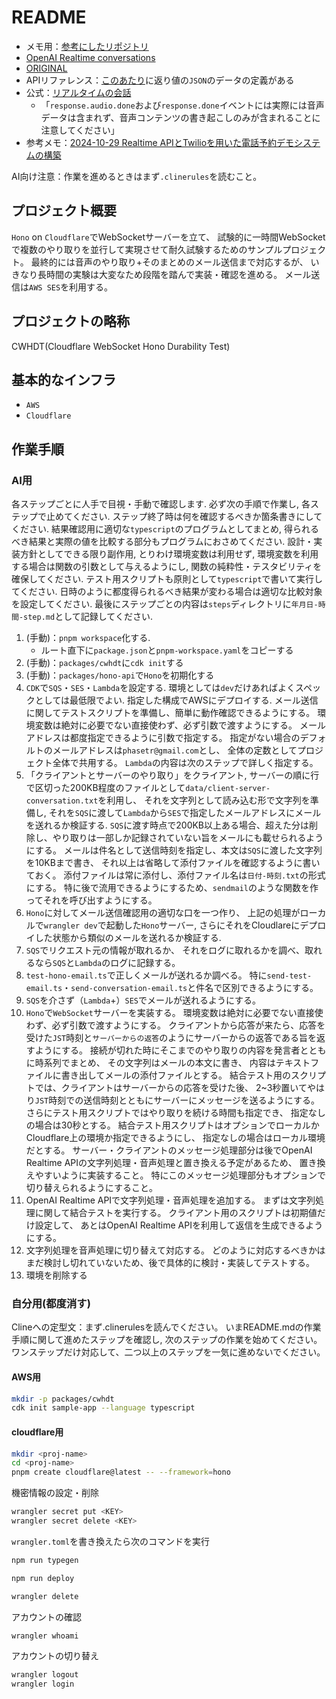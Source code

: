 # README

- メモ用：[参考にしたリポジトリ](https://github.com/mizchi/ailab)
- [OpenAI Realtime conversations](https://platform.openai.com/docs/guides/realtime-conversations)
- [ORIGINAL](https://github.com/twilio-samples/speech-assistant-openai-realtime-api-node)
- APIリファレンス：[このあたり](https://platform.openai.com/docs/api-reference/realtime-server-events)に返り値の`JSON`のデータの定義がある
- 公式：[リアルタイムの会話](https://platform.openai.com/docs/guides/realtime-conversations#handling-audio-with-websockets)
  - 「`response.audio.done`および`response.done`イベントには実際には音声データは含まれず、音声コンテンツの書き起こしのみが含まれることに注意してください」
- 参考メモ：[2024-10-29 Realtime APIとTwilioを用いた電話予約デモシステムの構築](https://www.ai-shift.co.jp/techblog/4980)

AI向け注意：作業を進めるときはまず`.clinerules`を読むこと。

## プロジェクト概要

`Hono` on `Cloudflare`でWebSocketサーバーを立て、
試験的に一時間WebSocketで複数のやり取りを並行して実現させて耐久試験するためのサンプルプロジェクト。
最終的には音声のやり取り+そのまとめのメール送信まで対応するが、
いきなり長時間の実験は大変なため段階を踏んで実装・確認を進める。
メール送信は`AWS SES`を利用する。

## プロジェクトの略称

CWHDT(Cloudflare WebSocket Hono Durability Test)

## 基本的なインフラ

- `AWS`
- `Cloudflare`

## 作業手順

### AI用

各ステップごとに人手で目視・手動で確認します.
必ず次の手順で作業し,
各ステップで止めてください.
ステップ終了時は何を確認するべきか箇条書きにしてください.
結果確認用に適切な`typescript`のプログラムとしてまとめ,
得られるべき結果と実際の値を比較する部分もプログラムにおさめてください.
設計・実装方針としてできる限り副作用,
とりわけ環境変数は利用せず,
環境変数を利用する場合は関数の引数として与えるようにし,
関数の純粋性・テスタビリティを確保してください.
テスト用スクリプトも原則として`typescript`で書いて実行してください.
日時のように都度得られるべき結果が変わる場合は適切な比較対象を設定してください.
最後にステップごとの内容は`steps`ディレクトリに`年月日-時間-step.md`として記録してください.

1. (手動)：`pnpm workspace`化する.
    - ルート直下に`package.json`と`pnpm-workspace.yaml`をコピーする
2. (手動)：`packages/cwhdt`に`cdk init`する
3. (手動)：`packages/hono-api`で`Hono`を初期化する
4. `CDK`で`SQS`・`SES`・`Lambda`を設定する.
   環境としては`dev`だけあればよくスペックとしては最低限でよい.
   指定した構成でAWSにデプロイする.
   メール送信に関してテストスクリプトを準備し、簡単に動作確認できるようにする。
   環境変数は絶対に必要でない直接使わず、必ず引数で渡すようにする。
   メールアドレスは都度指定できるように引数で指定する。
   指定がない場合のデフォルトのメールアドレスは`phasetr@gmail.com`とし、
   全体の定数としてプロジェクト全体で共用する。
   `Lambda`の内容は次のステップで詳しく指定する。
5. 「クライアントとサーバーのやり取り」をクライアント,
   サーバーの順に行で区切った200KB程度のファイルとして`data/client-server-conversation.txt`を利用し、
   それを文字列として読み込む形で文字列を準備し,
   それを`SQS`に渡して`Lambda`から`SES`で指定したメールアドレスにメールを送れるか検証する.
   `SQS`に渡す時点で200KB以上ある場合、超えた分は削除し、やり取りは一部しか記録されていない旨をメールにも載せられるようにする。
   メールは件名として送信時刻を指定し、本文は`SQS`に渡した文字列を10KBまで書き、
   それ以上は省略して添付ファイルを確認するように書いておく。
   添付ファイルは常に添付し、添付ファイル名は`日付-時刻.txt`の形式にする。
   特に後で流用できるようにするため、`sendmail`のような関数を作ってそれを呼び出すようにする。
6. `Hono`に対してメール送信確認用の適切な口を一つ作り、
   上記の処理がローカルで`wrangler dev`で起動した`Hono`サーバー,
   さらにそれをCloudlareにデプロイした状態から類似のメールを送れるか検証する.
7. `SQS`でリクエスト元の情報が取れるか、
   それをログに取れるかを調べ、取れるなら`SQS`と`Lambda`のログに記録する。
8. `test-hono-email.ts`で正しくメールが送れるか調べる。
   特に`send-test-email.ts`・`send-conversation-email.ts`と件名で区別できるようにする。
9. `SQS`を介さず（`Lambda`+）`SES`でメールが送れるようにする。
10. `Hono`で`WebSocket`サーバーを実装する。
    環境変数は絶対に必要でない直接使わず、必ず引数で渡すようにする。
    クライアントから応答が来たら、応答を受けた`JST`時刻と`サーバーからの返答`のようにサーバーからの返答である旨を返すようにする。
    接続が切れた時にそこまでのやり取りの内容を発言者とともに時系列でまとめ、
    その文字列はメールの本文に書き、
    内容はテキストファイルに書き出してメールの添付ファイルとする。
    結合テスト用のスクリプトでは、クライアントはサーバーからの応答を受けた後、
    2~3秒置いてやはり`JST`時刻での送信時刻とともにサーバーにメッセージを送るようにする。
    さらにテスト用スクリプトではやり取りを続ける時間も指定でき、
    指定なしの場合は30秒とする。
    結合テスト用スクリプトはオプションでローカルかCloudflare上の環境か指定できるようにし、
    指定なしの場合はローカル環境だとする。
    サーバー・クライアントのメッセージ処理部分は後でOpenAI Realtime APIの文字列処理・音声処理と置き換える予定があるため、
    置き換えやすいように実装すること。
    特にこのメッセージ処理部分もオプションで切り替えられるようにすること。
11. OpenAI Realtime APIで文字列処理・音声処理を追加する。
   まずは文字列処理に関して結合テストを実行する。
   クライアント用のスクリプトは初期値だけ設定して、
   あとはOpenAI Realtime APIを利用して返信を生成できるようにする。
12. 文字列処理を音声処理に切り替えて対応する。
   どのように対応するべきかはまだ検討し切れていないため、後で具体的に検討・実装してテストする。
13. 環境を削除する

### 自分用(都度消す)

Clineへの定型文：まず.clinerulesを読んでください。
いまREADME.mdの作業手順に関して進めたステップを確認し,
次のステップの作業を始めてください。
ワンステップだけ対応して、二つ以上のステップを一気に進めないでください。

#### AWS用

```sh
mkdir -p packages/cwhdt
cdk init sample-app --language typescript
```

#### cloudflare用

```sh
mkdir <proj-name>
cd <proj-name>
pnpm create cloudflare@latest -- --framework=hono
```

機密情報の設定・削除

```sh
wrangler secret put <KEY>
wrangler secret delete <KEY>
```

`wrangler.toml`を書き換えたら次のコマンドを実行

```sh
npm run typegen
```

```sh
npm run deploy
```

```sh
wrangler delete
```

アカウントの確認

```sh
wrangler whoami
```

アカウントの切り替え

```sh
wrangler logout
wrangler login
```

